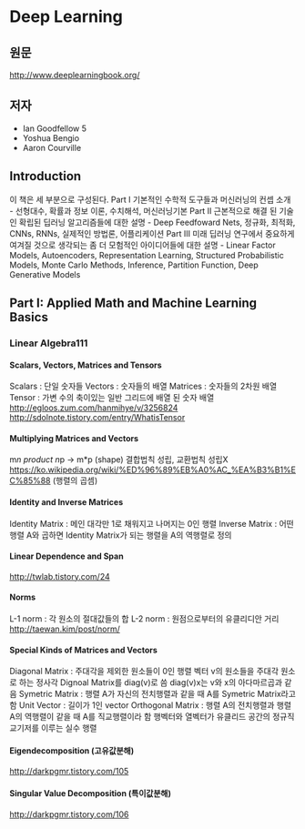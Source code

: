 # Deep Learning

## 원문
http://www.deeplearningbook.org/

## 저자
* Ian Goodfellow 5
* Yoshua Bengio 
* Aaron Courville

## Introduction
 이 책은 세 부분으로 구성된다.
 Part I 기본적인 수학적 도구들과 머신러닝의 컨셉 소개
	- 선형대수, 확률과 정보 이론, 수치해석, 머신러닝기본
 Part II 근본적으로 해결 된 기술인 확립된 딥러닝 알고리즘들에 대한 설명
	- Deep Feedfoward Nets, 정규화, 최적화, CNNs, RNNs, 실제적인 방법론, 어플리케이션
 Part III 미래 딥러닝 연구에서 중요하게 여겨질 것으로 생각되는 좀 더 모험적인 아이디어들에 대한 설명
	- Linear Factor Models, Autoencoders, Representation Learning, Structured Probabilistic Models,
	 Monte Carlo Methods, Inference, Partition Function, Deep Generative Models
 
## Part I: Applied Math and Machine Learning Basics
### Linear Algebra111
#### Scalars, Vectors, Matrices and Tensors
Scalars : 단일 숫자들
Vectors : 숫자들의 배열
Matrices : 숫자들의 2차원 배열
Tensor : 가변 수의 축이있는 일반 그리드에 배열 된 숫자 배열
 http://egloos.zum.com/hanmihye/v/3256824
 http://sdolnote.tistory.com/entry/WhatisTensor
#### Multiplying Matrices and Vectors
 m*n product n*p -> m*p (shape)
 결합법칙 성립, 교환법칙 성립X
 https://ko.wikipedia.org/wiki/%ED%96%89%EB%A0%AC_%EA%B3%B1%EC%85%88 (행렬의 곱셈)
#### Identity and Inverse Matrices
 Identity Matrix : 메인 대각만 1로 채워지고 나머지는 0인 행렬
 Inverse Matrix : 어떤 행렬 A와 곱하면 Identity Matrix가 되는 행렬을 A의 역행렬로 정의
#### Linear Dependence and Span
 http://twlab.tistory.com/24
#### Norms
 L-1 norm : 각 원소의 절대값들의 합
 L-2 norm : 원점으로부터의 유클리디안 거리
 http://taewan.kim/post/norm/
#### Special Kinds of Matrices and Vectors
 Diagonal Matrix : 주대각을 제외한 원소들이 0인 행렬
	벡터 v의 원소들을 주대각 원소로 하는 정사각 Dignoal Matrix를 diag(v)로 씀
	diag(v)x는 v와 x의 아다마르곱과 같음
 Symetric Matrix : 행렬 A가 자신의 전치행렬과 같을 때 A를 Symetric Matrix라고 함
 Unit Vector : 길이가 1인 vector
 Orthogonal Matrix : 행렬 A의 전치행렬과 행렬 A의 역행렬이 같을 때 A를 직교행렬이라 함
	행벡터와 열벡터가 유클리드 공간의 정규직교기저를 이루는 실수 행렬
#### Eigendecomposition (고유값분해)
 http://darkpgmr.tistory.com/105
#### Singular Value Decomposition (특이값분해)
 http://darkpgmr.tistory.com/106